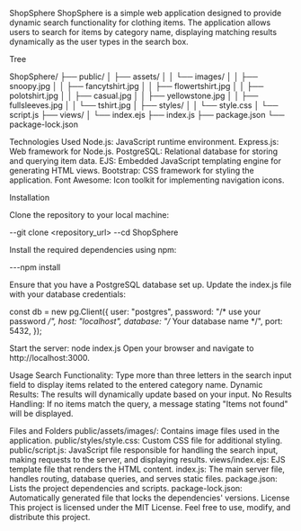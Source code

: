 ShopSphere
ShopSphere is a simple web application designed to provide dynamic search functionality for clothing items. The application allows users to search for items by category name, displaying matching results dynamically as the user types in the search box.

Tree

ShopSphere/
├── public/
│   ├── assets/
│   │   └── images/
│   │       ├── snoopy.jpg
│   │       ├── fancytshirt.jpg
│   │       ├── flowertshirt.jpg
│   │       ├── polotshirt.jpg
│   │       ├── casual.jpg
│   │       ├── yellowstone.jpg
│   │       ├── fullsleeves.jpg
│   │       └── tshirt.jpg
│   ├── styles/
│   │   └── style.css
│   └── script.js
├── views/
│   └── index.ejs
├── index.js
├── package.json
└── package-lock.json


Technologies Used
Node.js: JavaScript runtime environment.
Express.js: Web framework for Node.js.
PostgreSQL: Relational database for storing and querying item data.
EJS: Embedded JavaScript templating engine for generating HTML views.
Bootstrap: CSS framework for styling the application.
Font Awesome: Icon toolkit for implementing navigation icons.


Installation

Clone the repository to your local machine:

--git clone <repository_url>
--cd ShopSphere


Install the required dependencies using npm:

---npm install


Ensure that you have a PostgreSQL database set up. Update the index.js file with your database credentials:

const db = new pg.Client({
    user: "postgres",
    password: "/* use your password */",
    host: "localhost",
    database: "/* Your database name */",
    port: 5432,
});


Start the server:
node index.js
Open your browser and navigate to http://localhost:3000.

Usage
Search Functionality: Type more than three letters in the search input field to display items related to the entered category name.
Dynamic Results: The results will dynamically update based on your input.
No Results Handling: If no items match the query, a message stating "Items not found" will be displayed.



Files and Folders
public/assets/images/: Contains image files used in the application.
public/styles/style.css: Custom CSS file for additional styling.
public/script.js: JavaScript file responsible for handling the search input, making requests to the server, and displaying results.
views/index.ejs: EJS template file that renders the HTML content.
index.js: The main server file, handles routing, database queries, and serves static files.
package.json: Lists the project dependencies and scripts.
package-lock.json: Automatically generated file that locks the dependencies' versions.
License
This project is licensed under the MIT License. Feel free to use, modify, and distribute this project.









